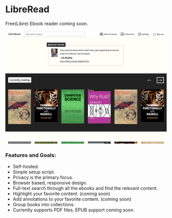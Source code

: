 # LibreRead
Free(Libre) Ebook reader coming soon.

![Alt text](/static/img/screenshot.png?raw=true "Home Page")

### Features and Goals:
 - Self-hosted.
 - Simple setup script.
 - Privacy is the primary focus.
 - Browser based, responsive design.
 - Full-text search through all the ebooks and find the relevant content.
 - Highlight your favorite content. (coming soon)
 - Add annotations to your favorite content. (coming soon)
 - Group books into collections.
 - Currently supports PDF files. EPUB support coming soon.
